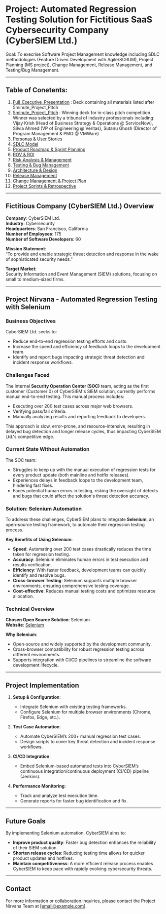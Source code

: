 # Project: Automated Regression Testing Solution for Fictitious SaaS Cybersecurity Company (CyberSIEM Ltd.)

Goal: To execrise Software Project Management knowledge including SDLC methodologies (Feature Driven Development with Agile/SCRUM), Project Planning (MS project), Change Management, Release Management, and Testing/Bug Management. 

---
## Table of Conetents:
1. [Full_Executive_Presentation](./Full_Executive_Presentation/CyberSIEM_Final_Presentation.pptx) : Deck containing all materials listed after 5minute_Project_Pitch
2. [5minute_Project_Pitch](./5minute_Project_Pitch/CyberSIEM_Pitch_(IN_CLASS).pptx) : Winning deck for in-class pitch competition. Winner was selected by a tribunal of industry professionals including: Vijay Krish (Head of Business Strategy & Operations @ ServiceNow), Silvia Ahmed (VP of Engineering @ Veritas), Sutanu Ghosh (Director of Program Management & PMO @ VMWare)
3. [Personas & User Stories](./Personas_&_UserStories/Personas&UserStories.pptx)
4. [SDLC Model](./SDLC_model/SDLC_model.pptx)
5. [Product Roadmap & Sprint Planning](./Product_Roadmap_&_Sprint_Planning/Product_Roadmap_&_Sprint_Planning.pptx)
6. [ROV & ROI](./ROV_ROI/ROV_ROI.pptx)
7. [Risk Analysis & Management](./Risk_Analysis_&_Management/Risk_Analysis_&_Management.pptx)
8. [Testing & Bug Management](./Testing_&_BugManagement/Testing_&_BugManagement.pptx)
9. [Architecture & Design](./Architecture_&_Design/Architecture_&_Design.pptx)
10. [Release Management](./Release_Management/Release_Management.pptx)
11. [Change Management & Project Plan](./ChangeManagement_&_ProjectPlan/ChangeManagement_&_ProjectPlan.pptx)
12. [Project Sprints & Retrospective](./Project_Sprints&Retrospective/Project_Sprints&Retrospective.pptx)


---
## Fictitious Company (CyberSIEM Ltd.) Overview

**Company**: CyberSIEM Ltd.  
**Industry**: Cybersecurity  
**Headquarters**: San Francisco, California  
**Number of Employees**: 175  
**Number of Software Developers**: 60  

**Mission Statement**:  
“To provide and enable strategic threat detection and response in the wake of sophisticated security needs.”

**Target Market**:  
Security Information and Event Management (SIEM) solutions, focusing on small to medium-sized firms.

---

## Project Nirvana - Automated Regression Testing with Selenium

### Business Objectives

CyberSIEM Ltd. seeks to:
- Reduce end-to-end regression testing efforts and costs.
- Increase the speed and efficiency of feedback loops to the development team.
- Identify and report bugs impacting strategic threat detection and incident response workflows.

### Challenges Faced

The internal **Security Operation Center (SOC)** team, acting as the first customer (Customer 0) of CyberSIEM's SIEM solution, currently performs manual end-to-end testing. This manual process includes:
- Executing over 200 test cases across major web browsers.
- Verifying pass/fail criteria.
- Manually analyzing results and reporting feedback to developers.

This approach is slow, error-prone, and resource-intensive, resulting in delayed bug detection and longer release cycles, thus impacting CyberSIEM Ltd.'s competitive edge.

### Current State Without Automation

The SOC team:
- Struggles to keep up with the manual execution of regression tests for every product update (both mainline and hotfix releases).
- Experiences delays in feedback loops to the development team, hindering fast fixes.
- Faces potential human errors in testing, risking the oversight of defects and bugs that could affect the solution's threat detection accuracy.

### Solution: Selenium Automation

To address these challenges, CyberSIEM plans to integrate **Selenium**, an open-source testing framework, to automate their regression testing process.

**Key Benefits of Using Selenium**:
- **Speed**: Automating over 200 test cases drastically reduces the time taken for regression testing.
- **Accuracy**: Selenium eliminates human errors in test execution and results verification.
- **Efficiency**: With faster feedback, development teams can quickly identify and resolve bugs.
- **Cross-browser Testing**: Selenium supports multiple browser environments, ensuring comprehensive testing coverage.
- **Cost-effective**: Reduces manual testing costs and optimizes resource allocation.

### Technical Overview

**Chosen Open Source Solution**: Selenium  
**Website**: [Selenium](https://www.selenium.dev/)

**Why Selenium**:
- Open-source and widely supported by the development community.
- Cross-browser compatibility for robust regression testing across different environments.
- Supports integration with CI/CD pipelines to streamline the software development lifecycle.

---

## Project Implementation

1. **Setup & Configuration**:
   - Integrate Selenium with existing testing frameworks.
   - Configure Selenium for multiple browser environments (Chrome, Firefox, Edge, etc.).
  
2. **Test Case Automation**:
   - Automate CyberSIEM’s 200+ manual regression test cases.
   - Design scripts to cover key threat detection and incident response workflows.

3. **CI/CD Integration**:
   - Embed Selenium-based automated tests into CyberSIEM’s continuous integration/continuous deployment (CI/CD) pipeline (Jenkins).

4. **Performance Monitoring**:
   - Track and analyze test execution time.
   - Generate reports for faster bug identification and fix.

---

## Future Goals

By implementing Selenium automation, CyberSIEM aims to:
- **Improve product quality**: Faster bug detection enhances the reliability of their SIEM solution.
- **Shorten release cycles**: Reducing testing time allows for quicker product updates and hotfixes.
- **Maintain competitiveness**: A more efficient release process enables CyberSIEM to keep pace with rapidly evolving cybersecurity threats.

---

## Contact

For more information or collaboration inquiries, please contact the Project Nirvana Team at [email@example.com].
